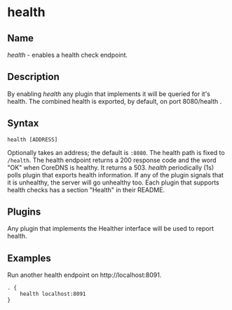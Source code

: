 # health

## Name

*health* - enables a health check endpoint.

## Description

By enabling *health* any plugin that implements it will be queried for it's health. The combined
health is exported, by default, on port 8080/health .

## Syntax

~~~
health [ADDRESS]
~~~

Optionally takes an address; the default is `:8080`. The health path is fixed to `/health`. The
health endpoint returns a 200 response code and the word "OK" when CoreDNS is healthy. It returns
a 503. *health* periodically (1s) polls plugin that exports health information. If any of the
plugin signals that it is unhealthy, the server will go unhealthy too. Each plugin that
supports health checks has a section "Health" in their README.

## Plugins

Any plugin that implements the Healther interface will be used to report health.

## Examples

Run another health endpoint on http://localhost:8091.

~~~ corefile
. {
    health localhost:8091
}
~~~
